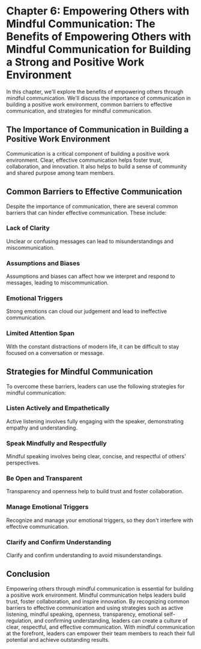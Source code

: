 Chapter 6: Empowering Others with Mindful Communication: The Benefits of Empowering Others with Mindful Communication for Building a Strong and Positive Work Environment
=========================================================================================================================================================================

In this chapter, we'll explore the benefits of empowering others through mindful communication. We'll discuss the importance of communication in building a positive work environment, common barriers to effective communication, and strategies for mindful communication.

The Importance of Communication in Building a Positive Work Environment
-----------------------------------------------------------------------

Communication is a critical component of building a positive work environment. Clear, effective communication helps foster trust, collaboration, and innovation. It also helps to build a sense of community and shared purpose among team members.

Common Barriers to Effective Communication
------------------------------------------

Despite the importance of communication, there are several common barriers that can hinder effective communication. These include:

### Lack of Clarity

Unclear or confusing messages can lead to misunderstandings and miscommunication.

### Assumptions and Biases

Assumptions and biases can affect how we interpret and respond to messages, leading to miscommunication.

### Emotional Triggers

Strong emotions can cloud our judgement and lead to ineffective communication.

### Limited Attention Span

With the constant distractions of modern life, it can be difficult to stay focused on a conversation or message.

Strategies for Mindful Communication
------------------------------------

To overcome these barriers, leaders can use the following strategies for mindful communication:

### Listen Actively and Empathetically

Active listening involves fully engaging with the speaker, demonstrating empathy and understanding.

### Speak Mindfully and Respectfully

Mindful speaking involves being clear, concise, and respectful of others' perspectives.

### Be Open and Transparent

Transparency and openness help to build trust and foster collaboration.

### Manage Emotional Triggers

Recognize and manage your emotional triggers, so they don't interfere with effective communication.

### Clarify and Confirm Understanding

Clarify and confirm understanding to avoid misunderstandings.

Conclusion
----------

Empowering others through mindful communication is essential for building a positive work environment. Mindful communication helps leaders build trust, foster collaboration, and inspire innovation. By recognizing common barriers to effective communication and using strategies such as active listening, mindful speaking, openness, transparency, emotional self-regulation, and confirming understanding, leaders can create a culture of clear, respectful, and effective communication. With mindful communication at the forefront, leaders can empower their team members to reach their full potential and achieve outstanding results.
